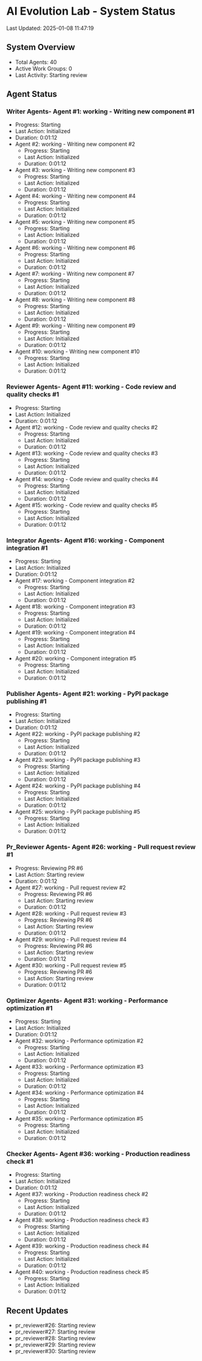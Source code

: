 # AI Evolution Lab - System Status
Last Updated: 2025-01-08 11:47:19

## System Overview
- Total Agents: 40
- Active Work Groups: 0
- Last Activity: Starting review

## Agent Status

### Writer Agents- Agent #1: working - Writing new component #1
  - Progress: Starting
  - Last Action: Initialized
  - Duration: 0:01:12
- Agent #2: working - Writing new component #2
  - Progress: Starting
  - Last Action: Initialized
  - Duration: 0:01:12
- Agent #3: working - Writing new component #3
  - Progress: Starting
  - Last Action: Initialized
  - Duration: 0:01:12
- Agent #4: working - Writing new component #4
  - Progress: Starting
  - Last Action: Initialized
  - Duration: 0:01:12
- Agent #5: working - Writing new component #5
  - Progress: Starting
  - Last Action: Initialized
  - Duration: 0:01:12
- Agent #6: working - Writing new component #6
  - Progress: Starting
  - Last Action: Initialized
  - Duration: 0:01:12
- Agent #7: working - Writing new component #7
  - Progress: Starting
  - Last Action: Initialized
  - Duration: 0:01:12
- Agent #8: working - Writing new component #8
  - Progress: Starting
  - Last Action: Initialized
  - Duration: 0:01:12
- Agent #9: working - Writing new component #9
  - Progress: Starting
  - Last Action: Initialized
  - Duration: 0:01:12
- Agent #10: working - Writing new component #10
  - Progress: Starting
  - Last Action: Initialized
  - Duration: 0:01:12

### Reviewer Agents- Agent #11: working - Code review and quality checks #1
  - Progress: Starting
  - Last Action: Initialized
  - Duration: 0:01:12
- Agent #12: working - Code review and quality checks #2
  - Progress: Starting
  - Last Action: Initialized
  - Duration: 0:01:12
- Agent #13: working - Code review and quality checks #3
  - Progress: Starting
  - Last Action: Initialized
  - Duration: 0:01:12
- Agent #14: working - Code review and quality checks #4
  - Progress: Starting
  - Last Action: Initialized
  - Duration: 0:01:12
- Agent #15: working - Code review and quality checks #5
  - Progress: Starting
  - Last Action: Initialized
  - Duration: 0:01:12

### Integrator Agents- Agent #16: working - Component integration #1
  - Progress: Starting
  - Last Action: Initialized
  - Duration: 0:01:12
- Agent #17: working - Component integration #2
  - Progress: Starting
  - Last Action: Initialized
  - Duration: 0:01:12
- Agent #18: working - Component integration #3
  - Progress: Starting
  - Last Action: Initialized
  - Duration: 0:01:12
- Agent #19: working - Component integration #4
  - Progress: Starting
  - Last Action: Initialized
  - Duration: 0:01:12
- Agent #20: working - Component integration #5
  - Progress: Starting
  - Last Action: Initialized
  - Duration: 0:01:12

### Publisher Agents- Agent #21: working - PyPI package publishing #1
  - Progress: Starting
  - Last Action: Initialized
  - Duration: 0:01:12
- Agent #22: working - PyPI package publishing #2
  - Progress: Starting
  - Last Action: Initialized
  - Duration: 0:01:12
- Agent #23: working - PyPI package publishing #3
  - Progress: Starting
  - Last Action: Initialized
  - Duration: 0:01:12
- Agent #24: working - PyPI package publishing #4
  - Progress: Starting
  - Last Action: Initialized
  - Duration: 0:01:12
- Agent #25: working - PyPI package publishing #5
  - Progress: Starting
  - Last Action: Initialized
  - Duration: 0:01:12

### Pr_Reviewer Agents- Agent #26: working - Pull request review #1
  - Progress: Reviewing PR #6
  - Last Action: Starting review
  - Duration: 0:01:12
- Agent #27: working - Pull request review #2
  - Progress: Reviewing PR #6
  - Last Action: Starting review
  - Duration: 0:01:12
- Agent #28: working - Pull request review #3
  - Progress: Reviewing PR #6
  - Last Action: Starting review
  - Duration: 0:01:12
- Agent #29: working - Pull request review #4
  - Progress: Reviewing PR #6
  - Last Action: Starting review
  - Duration: 0:01:12
- Agent #30: working - Pull request review #5
  - Progress: Reviewing PR #6
  - Last Action: Starting review
  - Duration: 0:01:12

### Optimizer Agents- Agent #31: working - Performance optimization #1
  - Progress: Starting
  - Last Action: Initialized
  - Duration: 0:01:12
- Agent #32: working - Performance optimization #2
  - Progress: Starting
  - Last Action: Initialized
  - Duration: 0:01:12
- Agent #33: working - Performance optimization #3
  - Progress: Starting
  - Last Action: Initialized
  - Duration: 0:01:12
- Agent #34: working - Performance optimization #4
  - Progress: Starting
  - Last Action: Initialized
  - Duration: 0:01:12
- Agent #35: working - Performance optimization #5
  - Progress: Starting
  - Last Action: Initialized
  - Duration: 0:01:12

### Checker Agents- Agent #36: working - Production readiness check #1
  - Progress: Starting
  - Last Action: Initialized
  - Duration: 0:01:12
- Agent #37: working - Production readiness check #2
  - Progress: Starting
  - Last Action: Initialized
  - Duration: 0:01:12
- Agent #38: working - Production readiness check #3
  - Progress: Starting
  - Last Action: Initialized
  - Duration: 0:01:12
- Agent #39: working - Production readiness check #4
  - Progress: Starting
  - Last Action: Initialized
  - Duration: 0:01:12
- Agent #40: working - Production readiness check #5
  - Progress: Starting
  - Last Action: Initialized
  - Duration: 0:01:12


## Recent Updates
- pr_reviewer#26: Starting review
- pr_reviewer#27: Starting review
- pr_reviewer#28: Starting review
- pr_reviewer#29: Starting review
- pr_reviewer#30: Starting review
